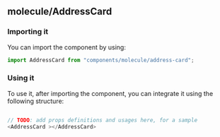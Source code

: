 ## molecule/AddressCard

<!-- TODO: add a description here! -->

### Importing it

You can import the component by using:

```js
import AddressCard from "components/molecule/address-card";
```

### Using it

To use it, after importing the component, you can integrate it using the following structure:

```js

// TODO: add props definitions and usages here, for a sample
<AddressCard ></AddressCard>

```